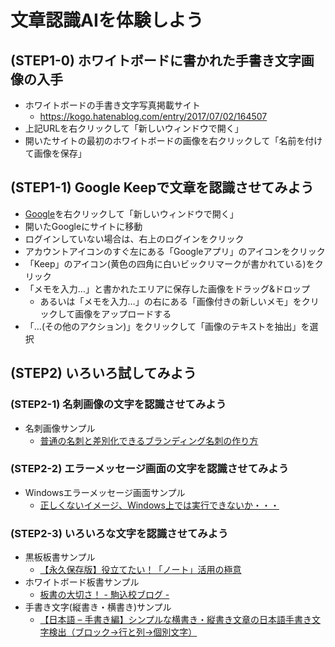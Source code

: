 # 文章認識AIを体験しよう

## (STEP1-0) ホワイトボードに書かれた手書き文字画像の入手

- ホワイトボードの手書き文字写真掲載サイト
  - <https://kogo.hatenablog.com/entry/2017/07/02/164507>
- 上記URLを右クリックして「新しいウィンドウで開く」
- 開いたサイトの最初のホワイトボードの画像を右クリックして「名前を付けて画像を保存」

## (STEP1-1) Google Keepで文章を認識させてみよう

- [Google](https://www.google.com)を右クリックして「新しいウィンドウで開く」
- 開いたGoogleにサイトに移動
- ログインしていない場合は、右上のログインをクリック
- アカウントアイコンのすぐ左にある「Googleアプリ」のアイコンをクリック
- 「Keep」のアイコン(黄色の四角に白いビックリマークが書かれている)をクリック
- 「メモを入力…」と書かれたエリアに保存した画像をドラッグ&ドロップ
  - あるいは「メモを入力…」の右にある「画像付きの新しいメモ」をクリックして画像をアップロードする
- 「…(その他のアクション)」をクリックして「画像のテキストを抽出」を選択

## (STEP2) いろいろ試してみよう

### (STEP2-1) 名刺画像の文字を認識させてみよう

- 名刺画像サンプル
  - [普通の名刺と差別化できるブランディング名刺の作り方](https://bd-tsumiki.com/blog-brandingcard/)

### (STEP2-2) エラーメッセージ画面の文字を認識させてみよう

- Windowsエラーメッセージ画面サンプル
  - [正しくないイメージ、Windows上では実行できないか・・・](https://pc-taskal.net/howto/windows/windows10/bad-image-either-not-designed-to-run-windows)

### (STEP2-3) いろいろな文字を認識させてみよう

- 黒板板書サンプル
  - [【永久保存版】役立てたい！「ノート」活用の極意](https://www.juku.st/info/entry/1601)
- ホワイトボード板書サンプル
  - [板書の大切さ！ - 駒込校ブログ -](https://testea.net/school/komagome/blog-km/post-4154/)
- 手書き文字(縦書き・横書き)サンプル
  - [【日本語 – 手書き編】シンプルな横書き・縦書き文章の日本語手書き文字検出（ブロック→行と列→個別文字）](https://child-programmer.com/japanese-handwritten-text-detection-horizontal-vertical/)

